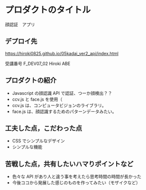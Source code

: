 # プロダクトのタイトル

顔認証　アプリ

## デプロイ先

https://hiroki0825.github.io/05kadai_ver2_api/index.html

受講番号 F_DEV07_02 Hiroki ABE

## プロダクトの紹介

- Javascript の顔認識 API で認証、つーか顔検出？？
- ccv.js と face.js を使用（
- ccv.js は、コンピュータビジョンのライブラリ。
- face.js は、顔認識するためのパターンデータみたい。

## 工夫した点，こだわった点

- CSS でシンプルなデザイン
- シンプルな機能

## 苦戦した点，共有したいハマりポイントなど

- 色々な API があり人と違う事を考えたら思考時間の時間が長かった
- 今後ココから発展した感じのものを作ってみたい（モザイクなど）
